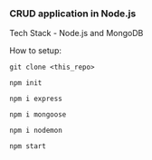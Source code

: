 ### CRUD application in Node.js

Tech Stack - Node.js and MongoDB

How to setup:

```git clone <this_repo>```

```npm init```

```npm i express```

```npm i mongoose```

```npm i nodemon```

```npm start```





